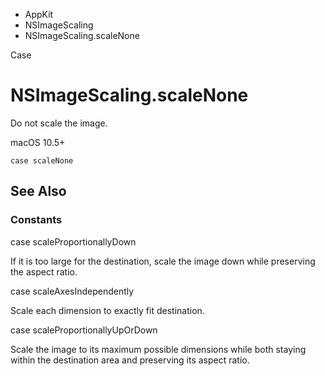 

- AppKit
- NSImageScaling
-  NSImageScaling.scaleNone 

Case

# NSImageScaling.scaleNone

Do not scale the image.

macOS 10.5+

``` source
case scaleNone
```

## See Also

### Constants

case scaleProportionallyDown

If it is too large for the destination, scale the image down while preserving the aspect ratio.

case scaleAxesIndependently

Scale each dimension to exactly fit destination.

case scaleProportionallyUpOrDown

Scale the image to its maximum possible dimensions while both staying within the destination area and preserving its aspect ratio.

